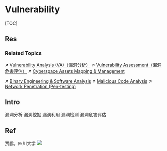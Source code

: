 # Vulnerability

[TOC]



## Res
### Related Topics
↗ [Vulnerability Analysis (VA)（漏洞分析）](Vulnerability%20Analysis%20(VA)（漏洞分析）/Vulnerability%20Analysis%20(VA)（漏洞分析）.md)
↗ [Vulnerability Assessment（漏洞危害评估）](Vulnerability%20Assessment（漏洞危害评估）/Vulnerability%20Assessment（漏洞危害评估）.md)
↗ [Cyberspace Assets Mapping & Management](../../☠️%20Kill%20Chain/🛌%20Comprehensive%20Defense%20Systems%20&%20Security%20Products/🧨%20Cyberspace%20Assets%20Mapping%20&%20Management/Cyberspace%20Assets%20Mapping%20&%20Management.md)

↗ [Binary Engineering & Software Analysis](../../🥇%20Best%20Practice/🪆%20Binary%20Engineering%20&%20Software%20Analysis/Binary%20Engineering%20&%20Software%20Analysis.md)
↗ [Malicious Code Analysis](../../🥇%20Best%20Practice/🪆%20Binary%20Engineering%20&%20Software%20Analysis/Malicious%20Code%20Analysis/Malicious%20Code%20Analysis.md)
↗ [Network Penetration (Pen-testing)](../../🥇%20Best%20Practice/💉%20Network%20Penetration%20(Pen-testing)/Network%20Penetration%20(Pen-testing).md)



## Intro
漏洞分析
漏洞挖掘
漏洞利用
漏洞检测
漏洞危害评估



## Ref
[👍 系统软件漏洞挖掘研究进展 | 安全内参]: https://www.secrss.com/articles/57558

[👍 一些相关的安全术语，比如：VUL、CVE、Exp、PoC 等。| Github]: https://gist.github.com/caoya171193579/0662f16eeedf51a9307e01069a2bedf1

贾鹏，四川大学
![](../../../../../Assets/Pics/Screenshot%202023-12-14%20at%202.52.09PM.png)

